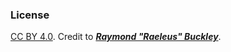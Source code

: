 ### License
[CC BY 4.0](http://creativecommons.org/licenses/by/4.0/). Credit to [***Raymond "Raeleus" Buckley***](http://www.badlogicgames.com/forum/viewtopic.php?f=22&t=22887).

